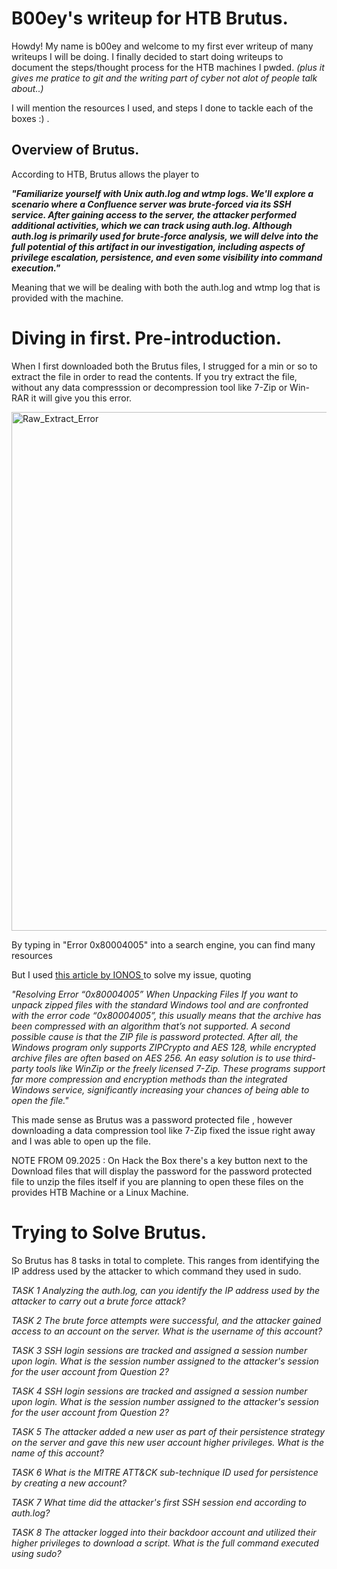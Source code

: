 # B00ey's writeup for HTB Brutus.

Howdy! My name is b00ey and welcome to my first ever writeup of many writeups I will be doing.  I finally decided to start doing writeups to document the steps/thought process for the HTB machines I pwded. _(plus it gives me 
pratice to git and the writing part of cyber not alot of people talk about..)_


I will mention the resources I used, and steps I done to tackle each of the boxes :) . 

## Overview of Brutus. 
According to HTB, Brutus allows the player to

**_"Familiarize yourself with Unix auth.log and wtmp logs. We'll explore a scenario where a Confluence server was brute-forced via its SSH service.
After gaining access to the server, the attacker performed additional activities, which we can track using auth.log. Although auth.log is 
primarily used for brute-force analysis, we will delve into the full potential of this artifact in our investigation, including aspects of privilege escalation, persistence, and even some visibility into command execution."_**

Meaning that we will be dealing with both the auth.log and wtmp log that is provided with the machine. 

# Diving in first. Pre-introduction. 
When I first downloaded both the Brutus files, I strugged for a min or so to extract the file in order to read the contents. If you try extract the file, without any data compresssion or decompression tool like 7-Zip or Win-RAR
it will give you this error. 

<img width="830" alt="Raw_Extract_Error" src="https://github.com/user-attachments/assets/149674a3-7e1f-4b0b-a2ff-e9636cdf5010">

By typing in "Error 0x80004005" into a search engine, you can find many resources  

But I used [this article by IONOS ](https://www.ionos.com/digitalguide/server/configuration/0x80004005-error/) to solve my issue, quoting

_"Resolving Error “0x80004005” When Unpacking Files
If you want to unpack zipped files with the standard Windows tool and are confronted with the error code “0x80004005”, 
this usually means that the archive has been compressed with an algorithm that’s not supported. A second possible cause is that the ZIP file is password protected. After all, 
the Windows program only supports ZIPCrypto and AES 128, while encrypted archive files are often based on AES 256. An easy solution is to use third-party tools like WinZip or the freely licensed 7-Zip. 
These programs support far more compression and encryption methods than the integrated Windows service, significantly increasing your chances of being able to open the file."_


This made sense as Brutus was a password protected file , however downloading a data compression tool like 7-Zip fixed the issue right away and I was able to open up the file.

NOTE FROM 09.2025 : On Hack the Box there's a key button next to the Download files that will display the password for the password protected file to unzip the files itself if you are planning to open these files on the provides HTB Machine or a Linux Machine. 

# Trying to Solve Brutus.
So Brutus has 8 tasks in total to complete. This ranges from identifying the IP address used by the attacker to which command they used in sudo. 


_TASK 1_
_Analyzing the auth.log, can you identify the IP address used by the attacker to carry out a brute force attack?_


_TASK 2_
_The brute force attempts were successful, and the attacker gained access to an account on the server. What is the username of this account?_


_TASK 3_
_SSH login sessions are tracked and assigned a session number upon login. What is the session number assigned to the attacker's session for the user account from Question 2?_


_TASK 4_
_SSH login sessions are tracked and assigned a session number upon login. What is the session number assigned to the attacker's session for the user account from Question 2?_

_TASK 5_
_The attacker added a new user as part of their persistence strategy on the server and gave this new user account higher privileges. What is the name of this account?_

_TASK 6_
_What is the MITRE ATT&CK sub-technique ID used for persistence by creating a new account?_

_TASK 7_
_What time did the attacker's first SSH session end according to auth.log?_

_TASK 8_
_The attacker logged into their backdoor account and utilized their higher privileges to download a script. What is the full command executed using sudo?_









